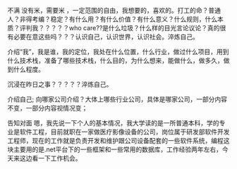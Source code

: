 不满
没有米，需要米 ，一定范围的自由，我想要的，喜欢的。打工的命？普通人？非得考编？稳定？有什么用？有什么价值？有什么意义？什么规则，什么本质？评判我？？？？？who care??是什么垃圾？什么样的目光言论议论？真的很有必要在意这些吗？？？认识自己，认识世界，认识社会。淬炼自己。

介绍“我”，我是谁，我的定位，我处在什么位置，什么行业，做过什么项目，用到什么技术栈，准备了哪些技术栈，什么目的，为什么想来，能做什么，做多久，做到什么程度。

沉浸在昨日之事？？？？？淬炼自己。

介绍自己; 向哪家公司介绍？大体上哪些行业公司，具体是哪家公司，一部分内容不变，一部分内容视情况变；

告知对面  嗯，我先说一下个人的基本情况，我大学读的是一所普通本科，学的专业是软件工程，目前就职在一家做医疗影像设备的公司，岗位属于研发部软件开发工程师，现在的工作就是负责开发和维护跟公司设备配套的一些软件系统，编程这块主要用的是.net平台下的一些框架和一些常用的数据库，工作经验两年左右，今天来这边看一下工作机会。



